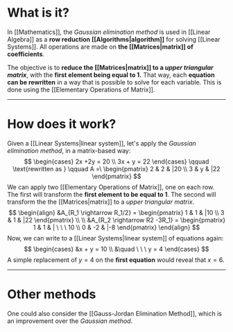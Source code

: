 # What is it?

In [[Mathematics]], the *Gaussian elimination method* is used in [[Linear Algebra]] as a **row reduction [[Algorithms|algorithm]]** for solving [[Linear Systems]]. All operations are made on **the [[Matrices|matrix]] of coefficients**.

The objective is to **reduce the [[Matrices|matrix]] to a *upper triangular matrix***, with the **first element being equal to $1$.** That way, each **equation can be rewritten** in a way that is possible to solve for each variable. This is done using the [[Elementary Operations of Matrix]].
___
# How does it work?

Given a [[Linear Systems|linear system]], let's apply the *Gaussian elimination method*, in a matrix-based way:
$$
\begin{cases}
2x +2y = 20 \\
3x + y = 22
\end{cases} \qquad \text{rewritten as } \qquad
A =\
\begin{pmatrix}
2 & 2 & |20 \\
3 & y & |22
\end{pmatrix}
$$
We can apply two [[Elementary Operations of Matrix]], one on each row. The first will transform the **first element to be equal to $1$**. The second will transform the the [[Matrices|matrix]] to a *upper triangular matrix*.
$$
\begin{align}
&A_{R_1 \rightarrow R_1/2} =
\begin{pmatrix}
1 & 1 & |10 \\
3 & 1 & |22
\end{pmatrix} \\
\\
&A_{R_2 \rightarrow R2 -3R_1} = 
\begin{pmatrix}
1 & 1 & | \ \ \ 10 \\
0 & -2 & |-8
\end{pmatrix}
\end{align}
$$
Now, we can write to a [[Linear Systems|linear system]] of equations again:
$$
\begin{cases}
&x + y = 10 \\
&\quad \ \ \ y = 4 
\end{cases}
$$
A simple replacement of $y =4$ on the **first equation** would reveal that $x = 6$.
___
# Other methods

One could also consider the [[Gauss-Jordan Elimination Method]], which is an improvement over the *Gaussian method*.
